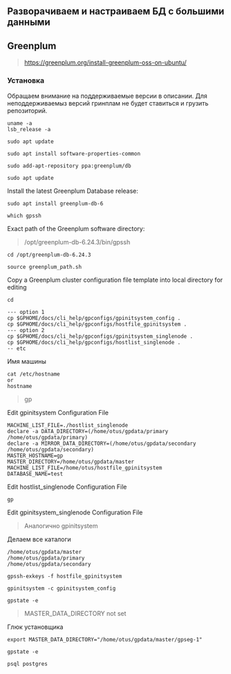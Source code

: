 Разворачиваем и настраиваем БД с большими данными
-----------------------------------------------

## Greenplum

> https://greenplum.org/install-greenplum-oss-on-ubuntu/

### Установка

Обращаем внимание на поддерживаемые версии в описании.
Для неподдерживаемыз версий гринплам не будет ставиться и грузить репозиторий.
```
uname -a
lsb_release -a
```
```
sudo apt update
```
```
sudo apt install software-properties-common
```
```
sudo add-apt-repository ppa:greenplum/db
```
```
sudo apt update
```

Install the latest Greenplum Database release:
```
sudo apt install greenplum-db-6
```

```
which gpssh
```
Exact path of the Greenplum software directory:
> /opt/greenplum-db-6.24.3/bin/gpssh

```
cd /opt/greenplum-db-6.24.3
```
```
source greenplum_path.sh
```

Copy a Greenplum cluster configuration file template into local directory for editing
```
cd
```
```
--- option 1
cp $GPHOME/docs/cli_help/gpconfigs/gpinitsystem_config .
cp $GPHOME/docs/cli_help/gpconfigs/hostfile_gpinitsystem .
--- option 2
cp $GPHOME/docs/cli_help/gpconfigs/gpinitsystem_singlenode .
cp $GPHOME/docs/cli_help/gpconfigs/hostlist_singlenode .
-- etc
```
Имя машины
```
cat /etc/hostname
or
hostname
```
> gp
  
Edit gpinitsystem Configuration File
```
MACHINE_LIST_FILE=./hostlist_singlenode
declare -a DATA_DIRECTORY=(/home/otus/gpdata/primary /home/otus/gpdata/primary)
declare -a MIRROR_DATA_DIRECTORY=(/home/otus/gpdata/secondary /home/otus/gpdata/secondary)
MASTER_HOSTNAME=gp
MASTER_DIRECTORY=/home/otus/gpdata/master
MACHINE_LIST_FILE=/home/otus/hostfile_gpinitsystem
DATABASE_NAME=test
```
Edit hostlist_singlenode Configuration File
```
gp
```
Edit gpinitsystem_singlenode Configuration File
> Аналогично gpinitsystem

Делаем все каталоги
```
/home/otus/gpdata/master
/home/otus/gpdata/primary
/home/otus/gpdata/secondary
```
```
gpssh-exkeys -f hostfile_gpinitsystem
```
```
gpinitsystem -c gpinitsystem_config
```
```
gpstate -e
```
> MASTER_DATA_DIRECTORY not set

Глюк установщика
```
export MASTER_DATA_DIRECTORY="/home/otus/gpdata/master/gpseg-1"
```
```
gpstate -e
```
```
psql postgres
```

















